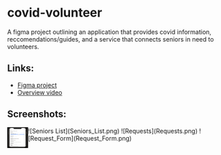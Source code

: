 # covid-volunteer
A figma project outlining an application that provides covid information, reccomendations/guides, and a service that connects seniors in need to volunteers.
## Links:
- [Figma project](https://www.figma.com/file/STev0CNuhCSymN0KFcRoYa/Assignment2)
- [Overview video](https://youtu.be/O0jDz5iwvxo)
## Screenshots:
<img src="Seniors_List.png" align="left" height="48" width="48" >
![Seniors List](Seniors_List.png)
![Requests](Requests.png)
![Request_Form](Request_Form.png)
